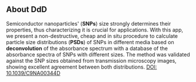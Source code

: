 ## About DdD  
Semiconductor nanoparticles' (**SNPs**) size strongly determines their properties, thus characterizing it is crucial for applications. With this app, we present a non-destructive, cheap and in situ  procedure to calculate particle size distributions (**PSDs**) of SNPs in different media based on **deconvolution** of the absorbance spectrum with a database of the absorbance spectra of SNPs with different sizes. The method was validated against the SNP sizes obtained from transmission microscopy images, showing excellent agreement between both distributions. [DOI: 10.1039/C9NA00344D](https://pubs.rsc.org/en/content/articlelanding/2019/na/c9na00344d)